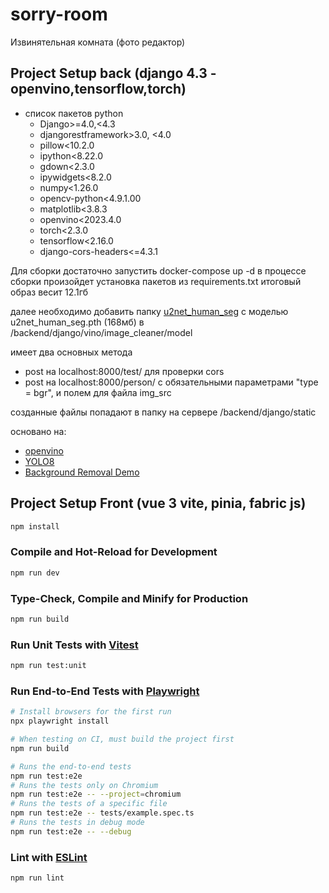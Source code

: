 # sorry-room

Извинятельная комната (фото редактор)
## Project Setup back (django 4.3 - openvino,tensorflow,torch)
* список пакетов python
  + Django>=4.0,<4.3
  + djangorestframework>3.0, <4.0
  + pillow<10.2.0
  + ipython<8.22.0
  + gdown<2.3.0
  + ipywidgets<8.2.0
  + numpy<1.26.0
  + opencv-python<4.9.1.00
  + matplotlib<3.8.3
  + openvino<2023.4.0
  + torch<2.3.0
  + tensorflow<2.16.0
  + django-cors-headers<=4.3.1

Для сборки достаточно запустить docker-compose up -d в процессе сборки произойдет установка пакетов из requirements.txt итоговый образ весит 12.1гб

далее необходимо добавить папку [u2net_human_seg](https://disk.yandex.ru/d/ITh3fyNMPS171Q)  с моделью u2net_human_seg.pth (168мб) в /backend/django/vino/image_cleaner/model

имеет два основных метода 
  + post на localhost:8000/test/ для проверки cors
  + post на localhost:8000/person/ c обязательными параметрами "type = bgr", и полем для файла img_src

созданные файлы попадают в папку на сервере /backend/django/static

основано на:
* [openvino](https://docs.openvino.ai/2023.3/notebooks/205-vision-background-removal-with-output.html)
* [YOLO8](https://github.com/openvinotoolkit/openvino_notebooks/tree/main/notebooks/230-yolov8-optimization)
* [Background Removal Demo](https://github.com/openvinotoolkit/openvino_notebooks/tree/main/notebooks/205-vision-background-removal)

## Project Setup Front (vue 3 vite, pinia, fabric js)

```sh
npm install
```

### Compile and Hot-Reload for Development

```sh
npm run dev
```

### Type-Check, Compile and Minify for Production

```sh
npm run build
```

### Run Unit Tests with [Vitest](https://vitest.dev/)

```sh
npm run test:unit
```

### Run End-to-End Tests with [Playwright](https://playwright.dev)

```sh
# Install browsers for the first run
npx playwright install

# When testing on CI, must build the project first
npm run build

# Runs the end-to-end tests
npm run test:e2e
# Runs the tests only on Chromium
npm run test:e2e -- --project=chromium
# Runs the tests of a specific file
npm run test:e2e -- tests/example.spec.ts
# Runs the tests in debug mode
npm run test:e2e -- --debug
```

### Lint with [ESLint](https://eslint.org/)

```sh
npm run lint
```